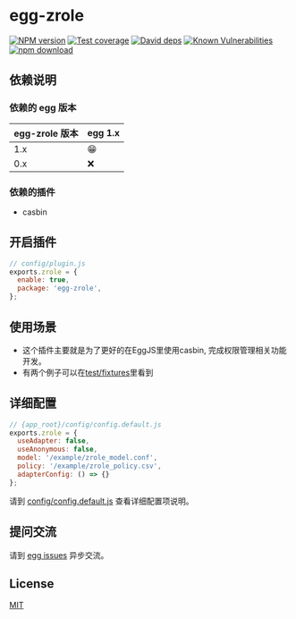 # egg-zrole

[![NPM version][npm-image]][npm-url]
[![Test coverage][codecov-image]][codecov-url]
[![David deps][david-image]][david-url]
[![Known Vulnerabilities][snyk-image]][snyk-url]
[![npm download][download-image]][download-url]

[npm-image]: https://img.shields.io/npm/v/egg-zrole.svg?style=flat-square
[npm-url]: https://npmjs.org/package/egg-zrole
[codecov-image]: https://img.shields.io/codecov/c/github/klren0312/egg-zrole.svg?style=flat-square
[codecov-url]: https://codecov.io/github/klren0312/egg-zrole?branch=master
[david-image]: https://img.shields.io/david/klren0312/egg-zrole.svg?style=flat-square
[david-url]: https://david-dm.org/klren0312/egg-zrole
[snyk-image]: https://snyk.io/test/npm/egg-zrole/badge.svg?style=flat-square
[snyk-url]: https://snyk.io/test/npm/egg-zrole
[download-image]: https://img.shields.io/npm/dm/egg-zrole.svg?style=flat-square
[download-url]: https://npmjs.org/package/egg-zrole

<!--
Description here.
-->

## 依赖说明

### 依赖的 egg 版本

egg-zrole 版本 | egg 1.x
--- | ---
1.x | 😁
0.x | ❌

### 依赖的插件

 - casbin

## 开启插件

```js
// config/plugin.js
exports.zrole = {
  enable: true,
  package: 'egg-zrole',
};
```

## 使用场景

- 这个插件主要就是为了更好的在EggJS里使用casbin, 完成权限管理相关功能开发。
- 有两个例子可以在[test/fixtures](test/fixtures)里看到

## 详细配置

```js
// {app_root}/config/config.default.js
exports.zrole = {
  useAdapter: false,
  useAnonymous: false,
  model: '/example/zrole_model.conf',
  policy: '/example/zrole_policy.csv',
  adapterConfig: () => {}
};
```

请到 [config/config.default.js](config/config.default.js) 查看详细配置项说明。


## 提问交流

请到 [egg issues](https://github.com/eggjs/egg/issues) 异步交流。

## License

[MIT](LICENSE)
